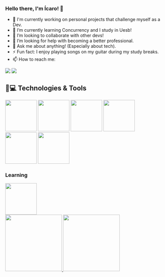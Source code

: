 ### Hello there, I'm Ícaro! 👋

- 🔭 I'm currently working on personal projects that challenge myself as a Dev.
- 🌱 I’m currently learning Concurrency and I study in Uesb!
- 👯 I’m looking to collaborate with other devs!
- 🤔 I’m looking for help with becoming a better professional.
- 💬 Ask me about anything! (Especially about tech).
- ⚡ Fun fact: I enjoy playing songs on my guitar during my study breaks.
- 📫 How to reach me:
         
<div>
<a href = "icaromeddev@gmail.com"><img src="https://img.shields.io/badge/Gmail-D14836?style=for-the-badge&logo=gmail&logoColor=white" target="_blank"></a>
<a href="https://www.linkedin.com/in/icaromed" target="_blank"><img src="https://img.shields.io/badge/-LinkedIn-%230077B5?style=for-the-badge&logo=linkedin&logoColor=white" target="_blank"></a>   
</div>

## 🚀💻 Technologies & Tools
<link rel="stylesheet" href="https://cdn.jsdelivr.net/gh/devicons/devicon@v2.15.1/devicon.min.css">
          
<img src="https://cdn.jsdelivr.net/gh/devicons/devicon@latest/icons/java/java-original.svg" width=100 height=100>
<img src="https://cdn.jsdelivr.net/gh/devicons/devicon@latest/icons/cplusplus/cplusplus-original.svg" width=100 height=100/>
<img src="https://cdn.jsdelivr.net/gh/devicons/devicon/icons/python/python-original-wordmark.svg" width=100 height=100>
<img src="https://cdn.jsdelivr.net/gh/devicons/devicon/icons/django/django-plain-wordmark.svg" width=100 height=100> 
<img src="https://cdn.jsdelivr.net/gh/devicons/devicon/icons/git/git-original-wordmark.svg" width=100 height=100> 
<img src="https://cdn.jsdelivr.net/gh/devicons/devicon/icons/github/github-original-wordmark.svg" width=100 height=100>
          
### Learning 
<img src="https://cdn.jsdelivr.net/gh/devicons/devicon/icons/postgresql/postgresql-original-wordmark.svg" width=100 height=100>

<div>
  <a href="https://github.com/icaromed">
  <img height="180em" src="https://github-readme-stats.vercel.app/api/top-langs/?username=icaromed&layout=compact&langs_count=7&theme=dracula"/>
  <img height="180em" src="https://github-readme-stats.vercel.app/api?username=icaromed&show_icons=true&theme=dracula&include_all_commits=true&count_private=true"/>
</div>
